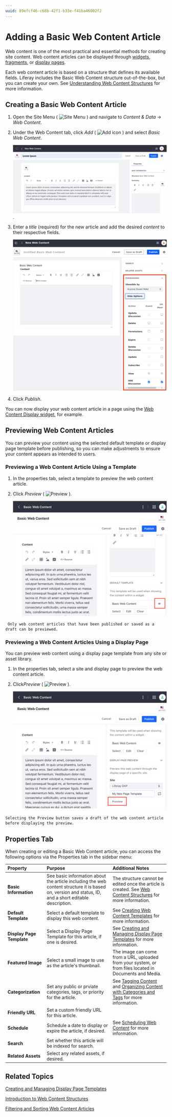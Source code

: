```yaml
---
uuid: 89efcf46-c68b-42f1-b33e-f41ba46002f2
---
```

# Adding a Basic Web Content Article

Web content is one of the most practical and essential methods for creating site content. Web content articles can be displayed through [widgets](../../../site-building/displaying-content/additional-content-display-options/using-the-web-content-display-widget.md), [fragments](../../../site-building/creating-pages/page-fragments-and-widgets/using-fragments.md), or [display pages](../../../site-building/displaying-content/using-display-page-templates/creating-and-managing-display-page-templates.md).

Each web content article is based on a structure that defines its available fields. Liferay includes the Basic Web Content structure out-of-the-box, but you can create your own. See [Understanding Web Content Structures](../web-content-structures/understanding-web-content-structures.md) for more information.

## Creating a Basic Web Content Article

1. Open the Site Menu ( ![Site Menu](../../../images/icon-menu.png) ) and navigate to *Content & Data* &rarr; *Web Content*.

1. Under the Web Content tab, click *Add* ( ![Add icon](../../../images/icon-add.png) ) and select *Basic Web Content*.

    ![The web content administration page.](./adding-a-basic-web-content-article/images/01.png).

1. Enter a *title* (required) for the new article and add the desired *content* to their respective fields.

    ![The edit screen for a new web content article.](./adding-a-basic-web-content-article/images/02.png)

1. Click *Publish*.


You can now display your web content article in a page using the [Web Content Display widget](../../../site-building/displaying-content/additional-content-display-options/using-the-web-content-display-widget.md), for example.

## Previewing Web Content Articles

You can preview your content using the selected default template or display page template before publishing, so you can make adjustments to ensure your content appears as intended to users.

### Previewing a Web Content Article Using a Template

1. In the properties tab, select a template to preview the web content article.

1. Click *Preview* ( ![Preview](../../../images/icon-preview.png) ).

    ![The default template has a preview button that looks like an eye.](./adding-a-basic-web-content-article/images/04.png)

```{note}
 Only web content articles that have been published or saved as a draft can be previewed.
```

### Previewing a Web Content Articles Using a Display Page

You can preview web content using a display page template from any site or asset library.

1. In the properties tab, select a site and display page to preview the web content article.

1. Click*Preview* ( ![Preview](../../../images/icon-preview.png) ).

    ![When you've selected a display page template, use the preview button in the properties tab.](./adding-a-basic-web-content-article/images/05.png)

```{note}
Selecting the Preview button saves a draft of the web content article before displaying the preview.
```

## Properties Tab

When creating or editing a Basic Web Content article, you can access the following options via the Properties tab in the sidebar menu:

| **Property** | **Purpose** | **Additional Notes** |
| :--- | :--- | :--- |
| **Basic Information** | See basic information about the article including the web content structure it is based on, version and status, ID, and a short editable description. | The structure cannot be edited once the article is created. See [Web Content Structures](../web-content-structures/understanding-web-content-structures.md) for more information. |
| **Default Template** | Select a default template to display this web content. | See [Creating Web Content Templates](../web-content-templates/creating-web-content-templates.md) for more information. |
| **Display Page Template** | Select a Display Page Template for this article, if one is desired. | See [Creating and Managing Display Page Templates](../../../site-building/displaying-content/using-display-page-templates/creating-and-managing-display-page-templates.md) for more information. |
| **Featured Image** | Select a small image to use as the article's thumbnail. | The image can come from a URL, uploaded from your system, or from files located in Documents and Media. |
| **Categorization** | Set any public or prviate categories, tags, or priority for the article. | See [Tagging Content](../../tags-and-categories/tagging-content-and-managing-tags.md) and [Organizing Content with Categories and Tags](../../tags-and-categories/organizing-content-with-categories-and-tags.md) for more information. |
| **Friendly URL** | Set a custom friendly URL for this article. | |
| **Schedule** | Schedule a date to display or expire the article, if desired. | See [Scheduling Web Content](https://help.liferay.com/hc/en-us/articles/360029042011-Scheduling-Web-Content-Publication) for more information. |
| **Search** | Set whether this article will be indexed for search. | |
| **Related Assets** | Select any related assets, if desired. | |

## Related Topics

[Creating and Managing Display Page Templates](../../../site-building/displaying-content/using-display-page-templates/creating-and-managing-display-page-templates.md)

[Introduction to Web Content Structures](../web-content-structures/understanding-web-content-structures.md)

[Filtering and Sorting Web Content Articles](./filtering-and-sorting-web-content-articles.md)
